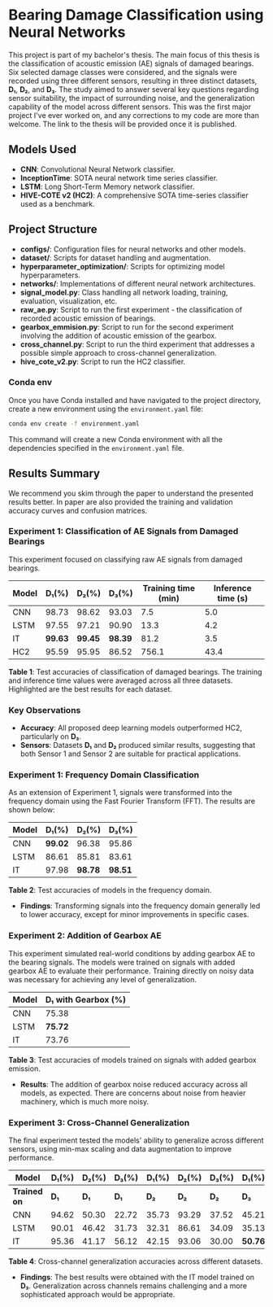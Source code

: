 # Bearing Damage Classification using Neural Networks

This project is part of my bachelor's thesis. The main focus of this thesis is the classification of acoustic emission (AE) signals of damaged bearings. Six selected damage classes were considered, and the signals were recorded using three different sensors, resulting in three distinct datasets, **D₁**, **D₂**, and **D₃**. The study aimed to answer several key questions regarding sensor suitability, the impact of surrounding noise, and the generalization capability of the model across different sensors. This was the first major project I've ever worked on, and any corrections to my code are more than welcome. The link to the thesis will be provided once it is published. 

## Models Used

- **CNN**: Convolutional Neural Network classifier.
- **InceptionTime**: SOTA neural network time series classifier.
- **LSTM**: Long Short-Term Memory network classifier.
- **HIVE-COTE v2 (HC2)**: A comprehensive SOTA time-series classifier used as a benchmark.


## Project Structure

- **configs/**: Configuration files for neural networks and other models.
- **dataset/**: Scripts for dataset handling and augmentation.
- **hyperparameter_optimization/**: Scripts for optimizing model hyperparameters.
- **networks/**: Implementations of different neural network architectures.
- **signal_model.py**: Class handling all network loading, training, evaluation, visualization, etc.
- **raw_ae.py**: Script to run the first experiment - the classification of recorded acoustic emission of bearings.
- **gearbox_emmision.py**: Script to run for the second experiment involving the addition of acoustic emission of the gearbox.
- **cross_channel.py**: Script to run the third experiment that addresses a possible simple approach to cross-channel generalization.
- **hive_cote_v2.py**: Script to run the HC2 classifier.


### Conda env

Once you have Conda installed and have navigated to the project directory, create a new environment using the `environment.yaml` file:

```bash
conda env create -f environment.yaml
```

This command will create a new Conda environment with all the dependencies specified in the `environment.yaml` file.


## Results Summary

We recommend you skim through the paper to understand the presented results better. In paper are also provided the training and validation accuracy curves and confusion matrices. 

### Experiment 1: Classification of AE Signals from Damaged Bearings

This experiment focused on classifying raw AE signals from damaged bearings.

| Model | **D₁**(%) | **D₂**(%) | **D₃**(%) | Training time (min) | Inference time (s) |
|-------|-----------|-----------|-----------|---------------------|--------------------|
| CNN   | 98.73     | 98.62     | 93.03     | 7.5                 | 5.0                |
| LSTM  | 97.55     | 97.21     | 90.90     | 13.3                | 4.2                |
| IT    | **99.63** | **99.45** | **98.39** | 81.2                | 3.5                |
| HC2   | 95.59     | 95.95     | 86.52     | 756.1               | 43.4               |

**Table 1**: Test accuracies of classification of damaged bearings. The training and inference time values were averaged across all three datasets. Highlighted are the best results for each dataset.

### Key Observations

- **Accuracy**: All proposed deep learning models outperformed HC2, particularly on **D₃**.
- **Sensors**: Datasets **D₁** and **D₂** produced similar results, suggesting that both Sensor 1 and Sensor 2 are suitable for practical applications.

### Experiment 1: Frequency Domain Classification

As an extension of Experiment 1, signals were transformed into the frequency domain using the Fast Fourier Transform (FFT). The results are shown below:

| Model | **D₁**(%) | **D₂**(%) | **D₃**(%) |
|-------|-----------|-----------|-----------|
| CNN   | **99.02** | 96.38     | 95.86     |
| LSTM  | 86.61     | 85.81     | 83.61     |
| IT    | 97.98     | **98.78** | **98.51** |

**Table 2**: Test accuracies of models in the frequency domain.

- **Findings**: Transforming signals into the frequency domain generally led to lower accuracy, except for minor improvements in specific cases.

### Experiment 2: Addition of Gearbox AE

This experiment simulated real-world conditions by adding gearbox AE to the bearing signals. The models were trained on signals with added gearbox AE to evaluate their performance. Training directly on noisy data was necessary for achieving any level of generalization.

| Model | **D₁** with Gearbox (%) |
|-------|-------------------------|
| CNN   | 75.38                   |
| LSTM  | **75.72**               |
| IT    | 73.76                   |

**Table 3**: Test accuracies of models trained on signals with added gearbox emission.

- **Results**: The addition of gearbox noise reduced accuracy across all models, as expected. There are concerns about noise from heavier machinery, which is much more noisy. 

### Experiment 3: Cross-Channel Generalization

The final experiment tested the models' ability to generalize across different sensors, using min-max scaling and data augmentation to improve performance.

| Model         | **D₁**(%) | **D₂**(%) | **D₃**(%) | **D₁**(%) | **D₂**(%) | **D₃**(%) | **D₁**(%) | **D₂**(%) | **D₃**(%) |
|---------------|-----------|-----------|-----------|-----------|-----------|-----------|-----------|-----------|-----------|
| **Trained on** | **D₁** | **D₁** | **D₁** | **D₂** | **D₂** | **D₂** | **D₃** | **D₃** | **D₃** |
| CNN           | 94.62     | 50.30     | 22.72     | 35.73     | 93.29     | 37.52     | 45.21     | 38.93     | 88.05     |
| LSTM          | 90.01     | 46.42     | 31.73     | 32.31     | 86.61     | 34.09     | 35.13     | 41.03     | 82.32     |
| IT            | 95.36 | 41.17     | 56.12 | 42.15     | 93.06| 30.00     | **50.76** | **57.44** | 83.59 |

**Table 4**: Cross-channel generalization accuracies across different datasets.

- **Findings**: The best results were obtained with the IT model trained on **D₃**. Generalization across channels remains challenging and a more sophisticated approach would be appropriate.

